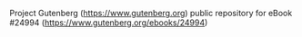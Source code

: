 Project Gutenberg (https://www.gutenberg.org) public repository for eBook #24994 (https://www.gutenberg.org/ebooks/24994)
